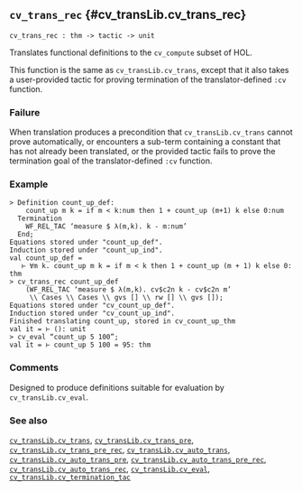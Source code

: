 ## `cv_trans_rec` {#cv_transLib.cv_trans_rec}


```
cv_trans_rec : thm -> tactic -> unit
```



Translates functional definitions to the `cv_compute` subset of HOL.


This function is the same as `cv_transLib.cv_trans`, except that it also takes
a user-provided tactic for proving termination of the translator-defined `:cv`
function.

### Failure

When translation produces a precondition that `cv_transLib.cv_trans` cannot
prove automatically, or encounters a sub-term containing a constant that has
not already been translated, or the provided tactic fails to prove the
termination goal of the translator-defined `:cv` function.

### Example

    
    > Definition count_up_def:
        count_up m k = if m < k:num then 1 + count_up (m+1) k else 0:num
      Termination
        WF_REL_TAC ‘measure $ λ(m,k). k - m:num’
      End;
    Equations stored under "count_up_def".
    Induction stored under "count_up_ind".
    val count_up_def =
       ⊢ ∀m k. count_up m k = if m < k then 1 + count_up (m + 1) k else 0: thm
    > cv_trans_rec count_up_def
        (WF_REL_TAC ‘measure $ λ(m,k). cv$c2n k - cv$c2n m’
         \\ Cases \\ Cases \\ gvs [] \\ rw [] \\ gvs []);
    Equations stored under "cv_count_up_def".
    Induction stored under "cv_count_up_ind".
    Finished translating count_up, stored in cv_count_up_thm
    val it = ⊢ (): unit
    > cv_eval “count_up 5 100”;
    val it = ⊢ count_up 5 100 = 95: thm
    

### Comments

Designed to produce definitions suitable for evaluation by `cv_transLib.cv_eval`.

### See also

[`cv_transLib.cv_trans`](#cv_transLib.cv_trans), [`cv_transLib.cv_trans_pre`](#cv_transLib.cv_trans_pre), [`cv_transLib.cv_trans_pre_rec`](#cv_transLib.cv_trans_pre_rec), [`cv_transLib.cv_auto_trans`](#cv_transLib.cv_auto_trans), [`cv_transLib.cv_auto_trans_pre`](#cv_transLib.cv_auto_trans_pre), [`cv_transLib.cv_auto_trans_pre_rec`](#cv_transLib.cv_auto_trans_pre_rec), [`cv_transLib.cv_auto_trans_rec`](#cv_transLib.cv_auto_trans_rec), [`cv_transLib.cv_eval`](#cv_transLib.cv_eval), [`cv_transLib.cv_termination_tac`](#cv_transLib.cv_termination_tac)


